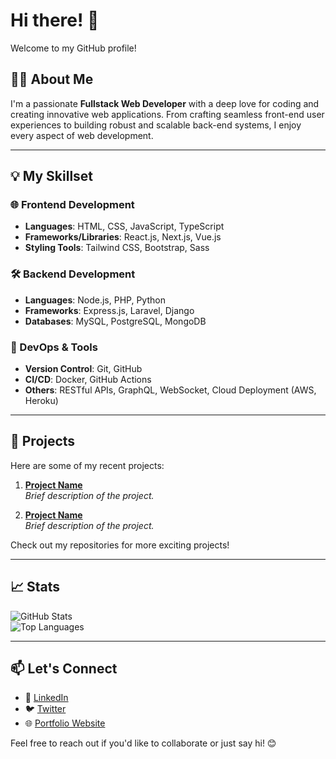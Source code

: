 # Hi there! 👋  

Welcome to my GitHub profile!  

## 🧑‍💻 About Me  

I'm a passionate **Fullstack Web Developer** with a deep love for coding and creating innovative web applications. From crafting seamless front-end user experiences to building robust and scalable back-end systems, I enjoy every aspect of web development.  

---

## 💡 My Skillset  

### 🌐 Frontend Development  
- **Languages**: HTML, CSS, JavaScript, TypeScript  
- **Frameworks/Libraries**: React.js, Next.js, Vue.js  
- **Styling Tools**: Tailwind CSS, Bootstrap, Sass  

### 🛠 Backend Development  
- **Languages**: Node.js, PHP, Python  
- **Frameworks**: Express.js, Laravel, Django  
- **Databases**: MySQL, PostgreSQL, MongoDB  

### 🚀 DevOps & Tools  
- **Version Control**: Git, GitHub  
- **CI/CD**: Docker, GitHub Actions  
- **Others**: RESTful APIs, GraphQL, WebSocket, Cloud Deployment (AWS, Heroku)  

---

## 📂 Projects  

Here are some of my recent projects:  

1. **[Project Name](#)**  
   _Brief description of the project._  

2. **[Project Name](#)**  
   _Brief description of the project._  

Check out my repositories for more exciting projects!  

---

## 📈 Stats  

![GitHub Stats](https://github-readme-stats.vercel.app/api?username=your-username&show_icons=true&theme=radical)  
![Top Languages](https://github-readme-stats.vercel.app/api/top-langs/?username=your-username&layout=compact&theme=radical)  

---

## 📫 Let's Connect  

- 💼 [LinkedIn](https://www.linkedin.com/in/your-profile/)  
- 🐦 [Twitter](https://twitter.com/your-profile)  
- 🌐 [Portfolio Website](https://your-website.com)  

Feel free to reach out if you'd like to collaborate or just say hi! 😊  
